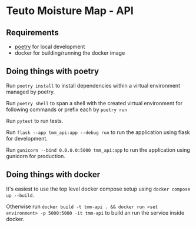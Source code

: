 # Teuto Moisture Map - API

## Requirements

- [poetry](https://python-poetry.org) for local development
- docker for building/running the docker image

## Doing things with poetry

Run `poetry install` to install dependencies within a virtual environment managed by poetry.

Run `poetry shell` to span a shell with the created virtual environment for following commands or prefix each by `poetry run`

Run `pytest` to run tests.

Run `flask --app tmm_api:app --debug run` to run the application using flask for development.

Run `gunicorn --bind 0.0.0.0:5000 tmm_api:app` to run the application using gunicorn for production.

## Doing things with docker

It's easiest to use the top level docker compose setup using `docker compose up --build`.

Otherwise run `docker build -t tmm-api . && docker run <set environment> -p 5000:5000 -it tmm-api` to build an run the service inside docker.
